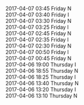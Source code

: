2017-04-07 03:45 Friday  N  
2017-04-07 03:40 Friday  I  
2017-04-07 03:30 Friday  N  
2017-04-07 03:25 Friday  I  
2017-04-07 02:45 Friday  N  
2017-04-07 02:35 Friday  I  
2017-04-07 02:30 Friday  N  
2017-04-07 00:50 Friday  I  
2017-04-07 00:45 Friday  N  
2017-04-06 19:00 Thursday  I  
2017-04-06 18:55 Thursday  N  
2017-04-06 18:25 Thursday  I  
2017-04-06 13:40 Thursday  N  
2017-04-06 13:20 Thursday  I  
2017-04-06 13:10 Thursday  N  
